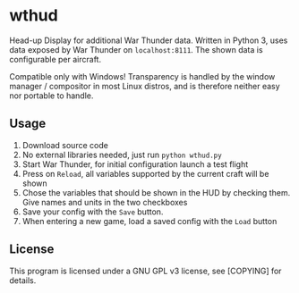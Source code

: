 # wthud
Head-up Display for additional War Thunder data. Written in Python 3, uses data exposed by War Thunder on ```localhost:8111```. The shown data is configurable per aircraft.

Compatible only with Windows! Transparency is handled by the window manager / compositor in most Linux distros, and is therefore neither easy nor portable to handle.

## Usage
1. Download source code
2. No external libraries needed, just run ```python wthud.py```
3. Start War Thunder, for initial configuration launch a test flight
4. Press on ```Reload```, all variables supported by the current craft will be shown
5. Chose the variables that should be shown in the HUD by checking them. Give names and units in the two checkboxes
6. Save your config with the ```Save``` button.
7. When entering a new game, load a saved config with the ```Load``` button

## License
This program is licensed under a GNU GPL v3 license, see [COPYING] for details.
